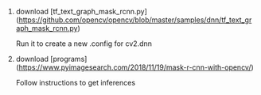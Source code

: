 1. download [tf_text_graph_mask_rcnn.py] (https://github.com/opencv/opencv/blob/master/samples/dnn/tf_text_graph_mask_rcnn.py)

    Run it to create a new .config for cv2.dnn

2. download [programs] (https://www.pyimagesearch.com/2018/11/19/mask-r-cnn-with-opencv/)

    Follow instructions to get inferences


